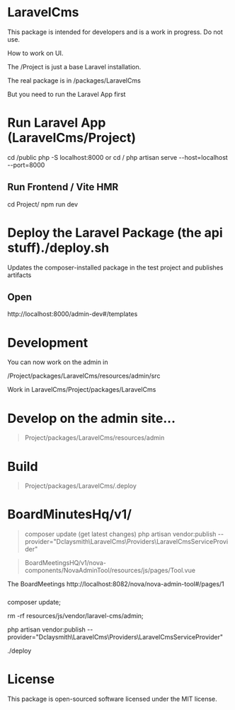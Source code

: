 # LaravelCms

This package is intended for developers and is a work in progress. Do not use.

How to work on UI.

The /Project is just a base Laravel installation.

The real package is in /packages/LaravelCms

But you need to run the Laravel App first

# Run Laravel App (LaravelCms/Project)

cd /public
php -S localhost:8000
or
cd /
php artisan serve --host=localhost --port=8000

## Run Frontend / Vite HMR

cd Project/
npm run dev

# Deploy the Laravel Package (the api stuff)./deploy.sh

Updates the composer-installed package in the test project and publishes artifacts

## Open

http://localhost:8000/admin-dev#/templates

# Development

You can now work on the admin in

/Project/packages/LaravelCms/resources/admin/src

Work in LaravelCms/Project/packages/LaravelCms

# Develop on the admin site...

> Project/packages/LaravelCms/resources/admin

# Build

> Project/packages/LaravelCms/.deploy

# BoardMinutesHq/v1/

> composer update (get latest changes)
> php artisan vendor:publish --provider="Dclaysmith\LaravelCms\Providers\LaravelCmsServiceProvider"

> BoardMeetingsHQ/v1/nova-components/NovaAdminTool/resources/js/pages/Tool.vue

The BoardMeetings http://localhost:8082/nova/nova-admin-tool#/pages/1

#####

composer update;

rm -rf resources/js/vendor/laravel-cms/admin;

php artisan vendor:publish --provider="Dclaysmith\LaravelCms\Providers\LaravelCmsServiceProvider"

./deploy

# License

This package is open-sourced software licensed under the MIT license.
